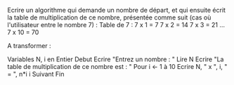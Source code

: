 Ecrire un algorithme qui demande un nombre de départ, et qui ensuite écrit la table de multiplication de ce nombre, présentée comme suit (cas où l'utilisateur entre le nombre 7) :
Table de 7 :
7 x 1 = 7
7 x 2 = 14
7 x 3 = 21
…
7 x 10 = 70

A transformer :
 
Variables N, i en Entier
Debut
Ecrire "Entrez un nombre : "
Lire N
Ecrire "La table de multiplication de ce nombre est : "
Pour i ← 1 à 10
  Ecrire N, " x ", i, " = ", n*i
i Suivant
Fin

